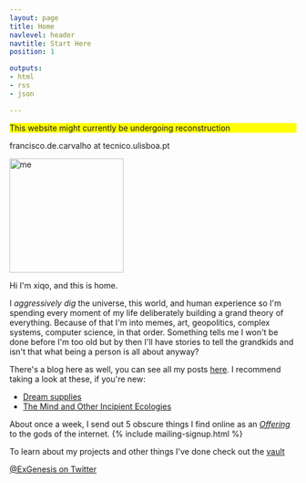 ```yaml
---
layout: page
title: Home
navlevel: header
navtitle: Start Here
position: 1

outputs:
- html
- rss
- json

---
```


<p style="background-color:yellow">This website might currently be undergoing reconstruction</p>

francisco.de.carvalho at tecnico.ulisboa.pt

<img src="{{ site.url }}/assets/img/xiqpic.jpg" alt="me" width="200"/>

Hi I'm xiqo, and this is home. 

I _aggressively dig_ the universe, this world, and human experience so I'm spending every moment of my life deliberately building a grand theory of everything. Because of that I'm into memes, art, geopolitics, complex systems, computer science, in that order. Something tells me I won't be done before I'm too old but by then I'll have stories to tell the grandkids and isn't that what being a person is all about anyway?

There's a blog here as well, you can see all my posts [here](blog.html). I recommend taking a look at these, if you're new:

- [Dream supplies](_posts/dream-supplies)
- [The Mind and Other Incipient Ecologies](_posts/the-mind-and-other-incipient-ecologies)

About once a week, I send out 5 obscure things I find online as an [_Offering_](_projects/the-altar.md) to the gods of the internet. 
{% include mailing-signup.html %}


To learn about my projects and other things I've done check out the [vault](vault.md)

[@ExGenesis on Twitter](https://twitter.com/home)
